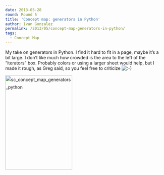 ```yaml
---
date: 2013-05-28
round: Round 5
title: 'Concept map: generators in Python'
author: Ivan Gonzalez
permalink: /2013/05/concept-map-generators-in-python/
tags:
  - Concept Map
---
```

My take on generators in Python. I find it hard to fit in a page, maybe it&#8217;s a bit large. I don&#8217;t like much how crowded is the area to the left of the &#8220;iterators&#8221; box. Probably colors or using a larger sheet would help, but I made it rough, as Greg said, so you feel free to criticize <img src="http://localhost:8080/wp-includes/images/smilies/icon_smile.gif" alt=":-)" class="wp-smiley" />

<a style="line-height: 24px;" href="http://teaching.software-carpentry.org/wp-content/uploads/2013/05/sc_concept_map_generators_python.jpg"><img class="alignnone size-medium wp-image-2865" alt="sc_concept_map_generators_python" src="http://teaching.software-carpentry.org/wp-content/uploads/2013/05/sc_concept_map_generators_python-212x300.jpg" width="212" height="300" /></a>

